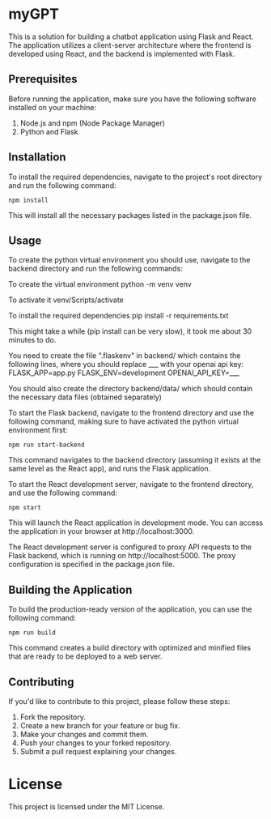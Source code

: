 # myGPT

This is a solution for building a chatbot application using Flask and React. The application utilizes a client-server architecture where the frontend is developed using React, and the backend is implemented with Flask.

## Prerequisites

Before running the application, make sure you have the following software installed on your machine:

1. Node.js and npm (Node Package Manager)
2. Python and Flask

## Installation

To install the required dependencies, navigate to the project's root directory and run the following command:

```
npm install
```

This will install all the necessary packages listed in the package.json file.

## Usage

To create the python virtual environment you should use, navigate to the backend directory and run the following commands:

To create the virtual environment
python -m venv venv

To activate it
venv/Scripts/activate

To install the required dependencies
pip install -r requirements.txt

This might take a while (pip install can be very slow), it took me about 30 minutes to do.

You need to create the file ".flaskenv" in backend/ which contains the following lines, where you should replace ___ with your openai api key:
FLASK_APP=app.py
FLASK_ENV=development
OPENAI_API_KEY=___

You should also create the directory backend/data/ which should contain the necessary data files (obtained separately)

To start the Flask backend, navigate to the frontend directory and use the following command, making sure to have activated the python virtual environment first:

```
npm run start-backend
```

This command navigates to the backend directory (assuming it exists at the same level as the React app), and runs the Flask application.

To start the React development server, navigate to the frontend directory, and use the following command:

```
npm start
```

This will launch the React application in development mode. You can access the application in your browser at http://localhost:3000.

The React development server is configured to proxy API requests to the Flask backend, which is running on http://localhost:5000. The proxy configuration is specified in the package.json file.

## Building the Application

To build the production-ready version of the application, you can use the following command:

```
npm run build
```

This command creates a build directory with optimized and minified files that are ready to be deployed to a web server.

## Contributing

If you'd like to contribute to this project, please follow these steps:

1. Fork the repository.
2. Create a new branch for your feature or bug fix.
3. Make your changes and commit them.
4. Push your changes to your forked repository.
5. Submit a pull request explaining your changes.

# License

This project is licensed under the MIT License.